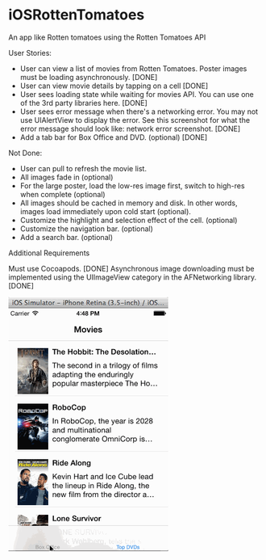 iOSRottenTomatoes
=================

An app like Rotten tomatoes using the Rotten Tomatoes API

User Stories:

- User can view a list of movies from Rotten Tomatoes.  Poster images must be loading asynchronously. [DONE]
- User can view movie details by tapping on a cell [DONE]
- User sees loading state while waiting for movies API.  You can use one of the 3rd party libraries here. [DONE]
- User sees error message when there's a networking error.  You may not use UIAlertView to display the error.  See this screenshot for what the error message should look like: network error screenshot. [DONE]
- Add a tab bar for Box Office and DVD. (optional) [DONE]
    
Not Done:
- User can pull to refresh the movie list. 
- All images fade in (optional) 
- For the large poster, load the low-res image first, switch to high-res when complete (optional)
- All images should be cached in memory and disk. In other words, images load immediately upon cold start (optional).
- Customize the highlight and selection effect of the cell. (optional)
- Customize the navigation bar. (optional)
- Add a search bar. (optional)

Additional Requirements

Must use Cocoapods. [DONE]
Asynchronous image downloading must be implemented using the UIImageView category in the AFNetworking library. [DONE]

![video walkthrough](RottenTomatoes.gif)
